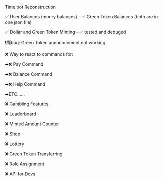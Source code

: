 Time bot
Reconstruction

✅ User Balances (monry balances) - ✅ Green Token Balances
(both are in one json file)

✅ Dollar and Green Token Minting - ✅ tested and debuged

❗🈶bug: Green Token announcement not working 

❌ Way to react to commands for:

➡❌ Pay Command

➡❌ Balance Command 

➡❌ Help Command

➡ETC......

❌ Gambling Features

❌ Leaderboard

❌ Minted Amount Counter

❌ Shop

❌ Lottery

❌ Green Token Transferring

❌ Role Assignment

❌ API for Devs
